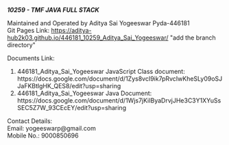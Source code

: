 <i><b><h>10259 - TMF JAVA FULL STACK</h></b></i>

<h>Maintained and Operated by Aditya Sai Yogeeswar Pyda-446181</h><br>
<h>Git Pages Link: https://aditya-hub2k03.github.io/446181_10259_Aditya_Sai_Yogeeswar/ "add the branch directory"</h>
<p>Documents Link: 
  <ol>
    <li>446181_Aditya_Sai_Yogeeswar JavaScript Class document: https://docs.google.com/document/d/1Zys8vcI9ik7pRvcIwKheSLy09oSJJaFKBtlgHK_QES8/edit?usp=sharing</li>
    <li>446181_Aditya_Sai_Yogeeswar Java Document: https://docs.google.com/document/d/1Wjs7jKiIByaDrvjJHe3C3Y1XYuSsSEC5Z7W_93CEcEY/edit?usp=sharing</li>
  </ol>
</p>

<p>Contact Details: 
  <br>Email: yogeeswarp@gmail.com</br>
  Mobile No.: 9000850696
  </p>
 

